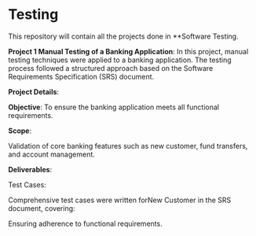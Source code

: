 # Testing
This repository will contain all the projects done in **Software Testing.

**Project 1 Manual Testing of a Banking Application**:
In this project, manual testing techniques were applied to a banking application. The testing process followed a structured approach based on the Software Requirements Specification (SRS) document.


**Project Details**:


**Objective**: To ensure the banking application meets all functional requirements.


**Scope**:


Validation of core banking features such as new customer, fund transfers, and account management.


**Deliverables**:


Test Cases: 


Comprehensive test cases were written forNew Customer in the SRS document, covering:


Ensuring adherence to functional requirements.
